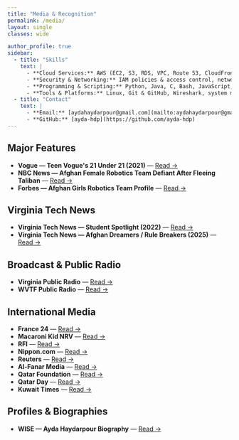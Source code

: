 ```yaml
---
title: "Media & Recognition"
permalink: /media/
layout: single
classes: wide

author_profile: true
sidebar:
  - title: "Skills"
    text: |
      - **Cloud Services:** AWS (EC2, S3, RDS, VPC, Route 53, CloudFront, IAM, CloudWatch, Auto Scaling, Load Balancing)
      - **Security & Networking:** IAM policies & access control, network security, VPNs & firewalls, data encryption & hashing, monitoring & logging, Security+ best practices
      - **Programming & Scripting:** Python, Java, C, Bash, JavaScript, HTML/CSS, SQL
      - **Tools & Platforms:** Linux, Git & GitHub, Wireshark, system monitoring tools
  - title: "Contact"
    text: |
      - **Email:** [aydahaydarpour@gmail.com](mailto:aydahaydarpour@gmail.com)
      - **GitHub:** [ayda-hdp](https://github.com/ayda-hdp)
---
```


## Major Features
- **Vogue — Teen Vogue's 21 Under 21 (2021)** — [Read →](https://www.teenvogue.com/gallery/teen-vogues-21-under-21-2021)
- **NBC News — Afghan Female Robotics Team Defiant After Fleeing Taliban** — [Read →](https://www.nbcnews.com/news/world/afghan-female-robotics-team-defiant-after-fleeing-taliban-qatar-n1277464)
- **Forbes — Afghan Girls Robotics Team Profile** — [Read →](https://www.forbes.com/profile/afghan-girls-robotic-team/)

## Virginia Tech News
- **Virginia Tech News — Student Spotlight (2022)** — [Read →](https://news.vt.edu/articles/2022/09/ayda-haydarpour.html)
- **Virginia Tech News — Afghan Dreamers / Rule Breakers (2025)** — [Read →](https://news.vt.edu/articles/2025/04/Afghan-Dreamers-Rule-Breakers-Ayda-Haydarpour-student.html)

## Broadcast & Public Radio
- **Virginia Public Radio** — [Read →](https://virginiapublicradio.com/2022/09/01/robotics-champion-fled-afghanistan-now-shes-studying-at-virginia-tech/)
- **WVTF Public Radio** — [Read →](https://www.wvtf.org/news/2022-09-01/robotics-champion-fled-afghanistan-now-shes-studying-at-virginia-tech)

## International Media
- **France 24** — [Read →](https://first.global/in-the-news/france-24-afghan-girls-robotics-team-design-their-future-in-qatar/)
- **Macaroni Kid NRV** — [Read →](https://nrv.macaronikid.com/articles/6411e7794a01232a11181e2e/ymca-at-virginia-tech-celebrates-women-in-innovation-and-technology)
- **RFI** — [Read →](https://www.rfi.fr/en/business-and-tech/20210922-afghan-girls-robotics-team-design-their-future-in-qatar)
- **Nippon.com** — [Read →](https://www.nippon.com/en/news/reu20210827KBN2FR1JN/)
- **Reuters** — [Read →](https://www.reuters.com/world/asia-pacific/dont-abandon-afghanistan-pleads-member-afghan-all-female-robotics-team-2021-08-26/)
- **Al-Fanar Media** — [Read →](https://www.al-fanarmedia.org/2021/09/afghanistans-all-female-robotics-team-continues-building-robots-in-qatar/)
- **Qatar Foundation** — [Read →](https://www.qf.org.qa/stories/qatar-has-been-the-gateway-to-a-better-life-for-us-says-captain-of-afghan)
- **Qatar Day** — [Read →](https://www.qatarday.com/dont-abandon-afghanistan-pleads-member-of-afghan-all-female-robotics-team)
- **Kuwait Times** — [Read →](https://kuwaittimes.com/afghan-robotics-team-design-future-in-qatar/)

## Profiles & Biographies
- **WISE — Ayda Haydarpour Biography** — [Read →](https://www.wise-qatar.org/biography/ayda-haydarpour/)
